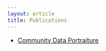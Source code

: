 ```yaml
---
layout: article
title: Publications
---
```


*  [Community Data Portraiture](/publications/2010/community_data_portraiture.pdf )
